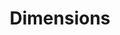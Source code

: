 ---
layout: default
bigquery: https://console.cloud.google.com/bigquery?p=covid-19-dimensions-ai&page=table&d=data&t=publications
contributors: Digital Science, https://www.digital-science.com/
cost: Free for personal, non-commercial use.
description: Dimensions contains more than 100 million publications, ranging from
  articles published in scholarly journals, books and book chapters, to preprints
  and conference proceedings. All publications are contextualized with linked data
  sets, funding, publications, patents, clinical trials, and policy documents. You
  can also view associated categories, funders, institutions, and researcher profiles.
documentation: https://docs.dimensions.ai/bigquery/index.html
last_edit: 04/06/2022, 22:00:02
location: https://www.dimensions.ai/products/free/
maintained_by: Digital Science, https://www.digital-science.com/
schema_fields:
- citation_string
- research_org_state_codes
- relationships
- original_assignee_orgs
- proceedings_title
- researcher_ids
- citations_count
- open_access_categories_v2
- filing_date
- publication_year
- funding_chf
- funding_eur
- funding_amount
- foa_number
- start_date
- authors
- family_members_ids
- phase
- gender
- category_hrcs_hc
- labels
- inventor_names
- category_hra
- category_hrcs_rac
- metrics
- funding_jpy
- categories
- aliases
- start_year
- patent_ids
- funder_countries
- original_title
- resulting_publication_doi
- ipcr
- associated_publication_arxiv_id
- funder_org
- associated_publication_pmid
- funding_nzd
- book_series_title
- funding_gbp
- editors
- acknowledgements
- established
- assignee_countries
- category_uoa
- priority_year
- wikipedia_url
- journal
- pmcid
- cited_by_ids
- expiration_year
- funder_org_cities
- status
- jurisdiction
- email_address
- category_rcdc
- assignee_orgs
- associated_publication_doi
- original_assignee_countries
- linkout
- research_org_city_names
- types
- mesh_terms
- research_org_cities
- interventions
- funding_aud
- research_org_state_names
- category_for
- eisbn
- title
- date_imported_gbq
- source_id
- mesh_headings
- book_title
- filing_status
- concepts
- resulting_publication_ids
- date_inserted
- name
- citations
- end_date
- publication_ids
- cpc
- links
- license
- description
- associated_grant_ids
- current_assignee_orgs
- open_access_categories
- date_print
- address
- supporting_grant_ids
- legal_events
- journal_lists
- clinical_trial_ids
- funder_org_countries
- expiration_date
- category_sdg
- publication_date
- active_years
- pmid
- embargo_date
- altmetrics
- issue
- conference
- external_ids
- granted_year
- funder_orgs
- funding_details
- investigators
- funding_currency
- publisher
- date_normal
- original_abstract
- end_year
- volume
- conditions
- research_org_countries
- funding_cny
- created_date
- language
- funding_usd
- research_org_country_names
- parent_id
- id
- kind
- date_modified
- subtitles
- category_icrp_cso
- brief_title
- family_id
- research_orgs
- repository_id
- funder_org_acronyms
- filing_year
- grant_number
- category_bra
- organisation_details
- funder_org_state_codes
- application_number
- original_assignee
- legal_status
- associated_publication_id
- family_count
- reference_ids
- acronyms
- arxiv_id
- type
- acronym
- repository_url
- pages
- repository_name
- date
- funding_cad
- year
- granted_date
- priority_date
- date_online
- registry
- current_assignee
- isbn
- category_icrp_ct
- current_assignee_countries
- abstract
- doi
shortname: dimensions
tags:
- scholarly literature
- patents
- funding
- clinical trials
- academic profiles
terms_of_use: 'Use of both the Dimensions COVID-19 dataset and full Dimensions dataset
  are subject to the Dimensions Terms of use: https://www.dimensions.ai/policies-terms-legal '
title: Dimensions
uuid: dcff88bd-fe6b-4fdb-8159-809bf9d7bc1c
---